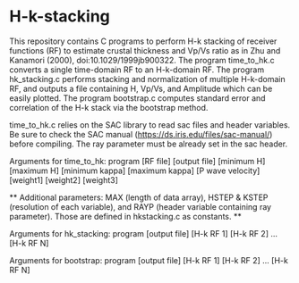 # H-k-stacking

This repository contains C programs to perform H-k stacking of receiver functions (RF) to estimate crustal thickness and Vp/Vs ratio as in Zhu and Kanamori (2000), doi:10.1029/1999jb900322.
The program time_to_hk.c converts a single time-domain RF to an H-k-domain RF.
The program hk_stacking.c performs stacking and normalization of multiple H-k-domain RF, and outputs a file containing H, Vp/Vs, and Amplitude which can be easily plotted.
The program bootstrap.c computes standard error and correlation of the H-k stack via the bootstrap method.

time_to_hk.c relies on the SAC library to read sac files and header variables. Be sure to check the SAC manual (https://ds.iris.edu/files/sac-manual/) before compiling. The ray parameter must be already set in the sac header.

Arguments for time_to_hk:
  program [RF file] [output file] [minimum H] [maximum H] [minimum kappa] [maximum kappa] [P wave velocity] [weight1] [weight2] [weight3]

** Additional parameters: MAX (length of data array), HSTEP & KSTEP (resolution of each variable), and RAYP (header variable containing ray parameter). Those are defined in hkstacking.c as constants. **

Arguments for hk_stacking:
  program [output file] [H-k RF 1] [H-k RF 2] ... [H-k RF N]
  
Arguments for bootstrap:
  program [output file] [H-k RF 1] [H-k RF 2] ... [H-k RF N]
   
